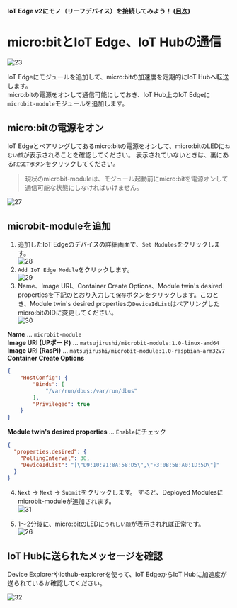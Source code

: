#### IoT Edge v2にモノ（リーフデバイス）を接続してみよう！ ([目次](readme.md))

# micro:bitとIoT Edge、IoT Hubの通信

![23](img/23.png)

IoT Edgeにモジュールを追加して、micro:bitの加速度を定期的にIoT Hubへ転送します。  
micro:bitの電源をオンして通信可能にしておき、IoT Hub上のIoT Edgeに`microbit-module`モジュールを追加します。  

## micro:bitの電源をオン

IoT Edgeとペアリングしてあるmicro:bitの電源をオンして、micro:bitのLEDに`ねむい顔`が表示されることを確認してください。
表示されていないときは、裏にある`RESETボタン`をクリックしてください。

> 現状のmicrobit-moduleは、モジュール起動前にmicro:bitを電源オンして通信可能な状態にしなければいけません。

![27](img/27.png)

## microbit-moduleを追加

1. 追加したIoT Edgeのデバイスの詳細画面で、`Set Modules`をクリックします。  
![28](img/28.png)
1. `Add IoT Edge Module`をクリックします。  
![29](img/29.png)
1. Name、Image URI、Container Create Options、Module twin's desired propertiesを下記のとおり入力して`保存`ボタンをクリックします。このとき、Module twin's desired propertiesの`DeviceIdList`はペアリングしたmicro:bitのIDに変更してください。  
![30](img/30.png)

**Name** ... `microbit-module`  
**Image URI (UPボード)** ... `matsujirushi/microbit-module:1.0-linux-amd64`  
**Image URI (RasPi)** ... `matsujirushi/microbit-module:1.0-raspbian-arm32v7`  
**Container Create Options**
```json
{
    "HostConfig": {
        "Binds": [
            "/var/run/dbus:/var/run/dbus"
        ],
        "Privileged": true
    }
}
```
**Module twin's desired properties** ... `Enable`にチェック
```json
{
  "properties.desired": {
    "PollingInterval": 30,
    "DeviceIdList": "[\"D9:10:91:8A:58:D5\",\"F3:0B:5B:A0:1D:5D\"]"
  }
}
```

4. `Next` -> `Next` -> `Submit`をクリックします。
すると、Deployed Modulesにmicrobit-moduleが追加されます。  
![31](img/31.png)

1. 1～2分後に、micro:bitのLEDに`うれしい顔`が表示されれば正常です。  
![26](img/26.png)

## IoT Hubに送られたメッセージを確認

Device Explorerやiothub-explorerを使って、IoT EdgeからIoT Hubに加速度が送られているか確認してください。

![32](img/32.png)

